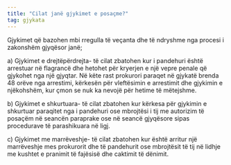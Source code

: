 ```yaml
---
title: "Cilat janë gjykimet e posaçme?"
tag: gjykata
---
```


Gjykimet që bazohen mbi rregulla të veçanta dhe të ndryshme nga procesi i zakonshëm gjyqësor janë;

a) Gjykimet e drejtëpërdrejta- të cilat zbatohen kur i pandehuri është arrestuar në flagrancë dhe hetohet për kryerjen e një vepre penale që gjykohet nga një gjyqtar. Në këte rast prokurori paraqet në gjykatë brenda 48 orëve nga arrestimi, kërkesën për vleftësimin e arrestimit dhe gjykimin e njëkohshëm, kur çmon se nuk ka nevojë për hetime të mëtejshme.

b) Gjykimet e shkurtuara- të cilat zbatohen kur kërkesa për gjykimin e shkurtuar paraqitet nga i pandehuri ose mbrojtësi i tij me autorizim të posaçëm në seancën paraprake ose në seancë gjyqësore sipas procedurave të parashikuara në ligj. 

c) Gjykimet me marrëveshje- të cilat zbatohen kur është arritur një marrëveshje mes prokurorit dhe të pandehurit ose mbrojtësit të tij në lidhje me kushtet e pranimit të fajësisë dhe caktimit të dënimit.
